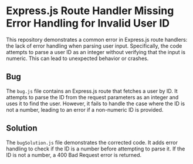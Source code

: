# Express.js Route Handler Missing Error Handling for Invalid User ID

This repository demonstrates a common error in Express.js route handlers: the lack of error handling when parsing user input.  Specifically, the code attempts to parse a user ID as an integer without verifying that the input is numeric. This can lead to unexpected behavior or crashes.

## Bug

The `bug.js` file contains an Express.js route that fetches a user by ID.  It attempts to parse the ID from the request parameters as an integer and uses it to find the user.  However, it fails to handle the case where the ID is not a number, leading to an error if a non-numeric ID is provided.

## Solution

The `bugSolution.js` file demonstrates the corrected code.  It adds error handling to check if the ID is a number before attempting to parse it. If the ID is not a number, a 400 Bad Request error is returned.